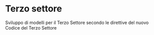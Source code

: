 # Terzo settore

Sviluppo di modelli per il Terzo Settore secondo le direttive del nuovo Codice del Terzo Settore

